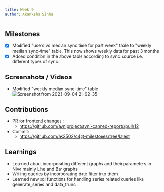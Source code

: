 ```yaml
---
title: Week 9
author: Akanksha Sinha
---
```


## Milestones
- [x] Modified "users vs median sync time for past week" table to "weekly median sync-time" table. This now shows weekly data for past 3 months
- [x] Added condition in the above table according to sync_source i.e. different types of sync.

## Screenshots / Videos 
- Modified "weekly median sync-time" table
![Screenshot from 2023-09-04 21-02-35](https://github.com/ak2502/c4gt-milestones/assets/56317982/ec693921-bbe2-4fd1-896c-1784a0b43d4f)

## Contributions
- PR for frontend changes :
	- https://github.com/avniproject/avni-canned-reports/pull/12
- Commit: 
	- https://github.com/ak2502/c4gt-milestones/tree/latest

## Learnings
- Learned about incorporating different graphs and their parameters in Nivo mainly Line and Bar graphs
- Writing queries by incorporating date filter into them
- Learned new sql functions for handling series related queries like generate_series and data_trunc
